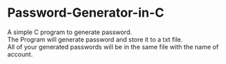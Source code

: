 # Password-Generator-in-C
A simple C program to generate password.<br>
The Program will generate password and store it to a txt file.<br>
All of your generated passwords will be in the same file with the name of account.
